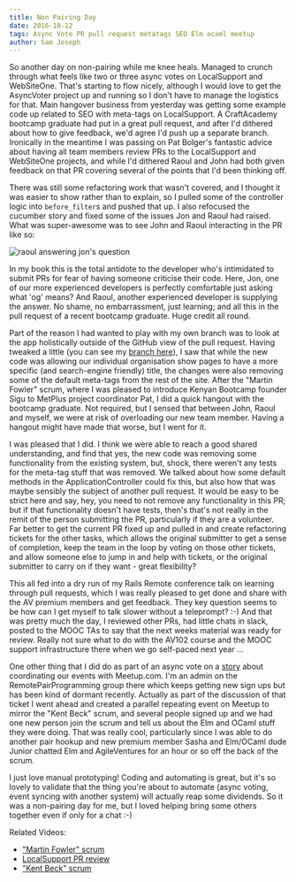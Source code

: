 ```yaml
---
title: Non Pairing Day
date: 2016-10-12
tags: Async Vote PR pull request metatags SEO Elm ocaml meetup
author: Sam Joseph
---
```


So another day on non-pairing while me knee heals.  Managed to crunch through what feels like two or three async votes on LocalSupport and WebSiteOne.  That's starting to flow nicely, although I would love to get the AsyncVoter project up and running so I don't have to manage the logistics for that.  Main hangover business from yesterday was getting some example code up related to SEO with meta-tags on LocalSupport.  A CraftAcademy bootcamp graduate had put in a great pull request, and after I'd dithered about how to give feedback, we'd agree I'd push up a separate branch.  Ironically in the meantime I was passing on Pat Bolger's fantastic advice about having all team members review PRs to the LocalSupport and WebSiteOne projects, and while I'd dithered Raoul and John had both given feedback on that PR covering several of the points that I'd been thinking off.

There was still some refactoring work that wasn't covered, and I thought it was easier to show rather than to explain, so I pulled some of the controller logic into `before_filter`s and pushed that up.  I also refocused the cucumber story and fixed some of the issues Jon and Raoul had raised.   What was super-awesome was to see John and Raoul interacting in the PR like so:

![raoul answering jon's question](https://www.dropbox.com/s/029rqql7qrb5fdn/Screenshot%202016-10-11%2010.38.27.png?dl=1)

In my book this is the total antidote to the developer who's intimidated to submit PRs for fear of having someone criticise their code.  Here, Jon, one of our more experienced developers is perfectly comfortable just asking what 'og' means?  And Raoul, another experienced developer is supplying the answer. No shame, no embarrassment, just learning; and all this in the pull request of a recent bootcamp graduate.  Huge credit all round.

Part of the reason I had wanted to play with my own branch was to look at the app holistically outside of the GitHub view of the pull request.  Having tweaked a little (you can see my [branch here](https://github.com/AgileVentures/LocalSupport/pull/371)), I saw that while the new code was allowing our individual organisation show pages to have a more specific (and search-engine friendly) title, the changes were also removing some of the default meta-tags from the rest of the site.  After the "Martin Fowler" scrum, where I was pleased to introduce Kenyan Bootcamp founder Sigu to MetPlus project coordinator Pat, I did a quick hangout with the bootcamp graduate.  Not required, but I sensed that between John, Raoul and myself, we were at risk of overloading our new team member.  Having a hangout might have made that worse, but I went for it.

I was pleased that I did.  I think we were able to reach a good shared understanding, and find that yes, the new code was removing some functionality from the existing system, but, shock, there weren't any tests for the meta-tag stuff that was removed.  We talked about how some default methods in the ApplicationController could fix this, but also how that was maybe sensibly the subject of another pull request.  It would be easy to be strict here and say, hey, you need to not remove any functionality in this PR; but if that functionality doesn't have tests, then's that's not really in the remit of the person submitting the PR, particularly if they are a volunteer.  Far better to get the current PR fixed up and pulled in and create refactoring tickets for the other tasks, which allows the original submitter to get a sense of completion, keep the team in the loop by voting on those other tickets, and allow someone else to jump in and help with tickets, or the original submitter to carry on if they want - great flexibility?

This all fed into a dry run of my Rails Remote conference talk on learning through pull requests, which I was really pleased to get done and share with the AV premium members and get feedback.  They key question seems to be how can I get myself to talk slower without a teleprompt? :-)  And that was pretty much the day, I reviewed other PRs, had little chats in slack, posted to the MOOC TAs to say that the next weeks material was ready for review.  Really not sure what to do with the AV102 course and the MOOC support infrastructure there when we go self-paced next year ...

One other thing that I did do as part of an async vote on a [story](https://github.com/AgileVentures/WebsiteOne/issues/1319) about coordinating our events with Meetup.com.  I'm an admin on the RemotePairProgramming group there which keeps getting new sign ups but has been kind of dormant recently.  Actually as part of the discussion of that ticket I went ahead and created a parallel repeating event on Meetup to mirror the "Kent Beck" scrum, and several people signed up and we had one new person join the scrum and tell us about the Elm and OCaml stuff they were doing.  That was really cool, particularly since I was able to do another pair hookup and new premium member Sasha and Elm/OCaml dude Junior chatted Elm and AgileVentures for an hour or so off the back of the scrum.

I just love manual prototyping!  Coding and automating is great, but it's so lovely to validate that the thing you're about to automate (async voting, event syncing with another system) will actually reap some dividends.  So it was a non-pairing day for me, but I loved helping bring some others together even if only for a chat :-)  


Related Videos:


* ["Martin Fowler" scrum](https://www.youtube.com/watch?v=BLM8cmLBkWc)
* [LocalSupport PR review](https://youtu.be/S-zJT6rp-Xo)
* ["Kent Beck" scrum](https://www.youtube.com/watch?v=SfMb5n6Xsrs)